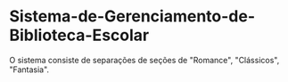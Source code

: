 # Sistema-de-Gerenciamento-de-Biblioteca-Escolar
O sistema consiste de separações de seções de "Romance", "Clássicos", "Fantasia".
